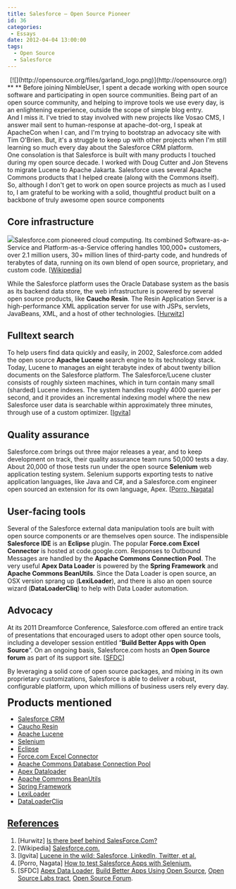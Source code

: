 ```yaml
---
title: Salesforce – Open Source Pioneer
id: 36
categories:
 - Essays
date: 2012-04-04 13:00:00
tags:
  - Open Source
  - Salesforce
---
```


<div class="separator" style="clear:both;text-align:center;">[![](http://opensource.org/files/garland_logo.png)](http://opensource.org/)</div>
**<span class="Apple-style-span" style="font-family:inherit;">
</span>**
<div style="display:inline !important;"><span class="Apple-style-span" style="font-family:inherit;">Before joining NimbleUser, I spent a decade working with open source software and participating in open source communities. Being part of an open source community, and helping to improve tools we use every day, is an enlightening experience, outside the scope of simple blog entry.
</span></div>
<div style="display:inline !important;"></div>
<div><span class="Apple-style-span" style="font-family:inherit;">And I miss it. I've tried to stay involved with new projects like Vosao CMS, I answer mail sent to human-response at apache-dot-org, I speak at ApacheCon when I can, and I'm trying to bootstrap an advocacy site with Tim O'Brien. But, it's a struggle to keep up with other projects when I'm still learning so much every day about the Salesforce CRM platform. </span></div>
<span class="Apple-style-span" style="font-family:inherit;">One consolation is that Salesforce is built with many products I touched during my open source decade. I worked with Doug Cutter and Jon Stevens to migrate Lucene to Apache Jakarta. Salesforce uses several Apache Commons products that I helped create (along with the Commons itself). So, although I don't get to work on open source projects as much as I used to, I am grateful to be working with a solid, thoughtful product built on a backbone of truly awesome open source components</span>

## Core infrastructure

[![](http://www2.sfdcstatic.com/common/assets/img/logo-new.png)](http://www.salesforce.com/customer-resources/learning-center/)Salesforce.com pioneered cloud computing. Its combined Software-as-a-Service and Platform-as-a-Service offering handles 100,000+ customers, over 2.1 million users, 30+ million lines of third-party code, and hundreds of terabytes of data, running on its own blend of open source, proprietary, and custom code. [[Wikipedia](http://www.blogger.com/blogger.g?blogID=5208774#Resources)]

While the Salesforce platform uses the Oracle Database system as the basis as its backend data store, the web infrastructure is powered by several open source products, like **Caucho Resin**. The Resin Application Server is a high-performance XML application server for use with JSPs, servlets, JavaBeans, XML, and a host of other technologies. [[Hurwitz](http://www.blogger.com/blogger.g?blogID=5208774#Resources)]

## Fulltext search

To help users find data quickly and easily, in 2002, Salesforce.com added the open source **Apache Lucene** search engine to its technology stack. Today, Lucene to manages an eight terabyte index of about twenty billion documents on the Salesforce platform. The Salesforce/Lucene cluster consists of roughly sixteen machines, which in turn contain many small (sharded) Lucene indexes. The system handles roughly 4000 queries per second, and it provides an incremental indexing model where the new Salesforce user data is searchable within approximately three minutes, through use of a custom optimizer. [[Igvita](http://www.blogger.com/blogger.g?blogID=5208774#Resources)]

## Quality assurance

Salesforce.com brings out three major releases a year, and to keep development on track, their quality assurance team runs 50,000 tests a day. About 20,000 of those tests run under the open source **Selenium** web application testing system. Selenium supports exporting tests to native application languages, like Java and C#, and a Salesforce.com engineer open sourced an extension for its own language, Apex. [[Porro, Nagata](http://www.blogger.com/blogger.g?blogID=5208774#Resources)]

## User-facing tools

Several of the Salesforce external data manipulation tools are built with open source components or are themselves open source. The indispensible **Salesforce IDE** is an **Eclipse** plugin. The popular **Force.com Excel Connector** is hosted at code.google.com. Responses to Outbound Messages are handled by the **Apache Commons Connection Pool**. The very useful **Apex Data Loader** is powered by the **Spring Framework** and **Apache Commons BeanUtils**. Since the Data Loader is open source, an OSX version sprang up (**LexiLoader**), and there is also an open source wizard (**DataLoaderCliq**) to help with Data Loader automation.

## Advocacy

At its 2011 Dreamforce Conference, Salesforce.com offered an entire track of presentations that encouraged users to adopt other open source tools, including a developer session entitled “**Build Better Apps with Open Source**”. On an ongoing basis, Salesforce.com hosts an **Open Source forum** as part of its support site. [[SFDC](http://www.blogger.com/blogger.g?blogID=5208774#Resources)]

By leveraging a solid core of open source packages, and mixing in its own proprietary customizations, Salesforce is able to deliver a robust, configurable platform, upon which millions of business users rely every day.

<span class="Apple-style-span" style="font-size:24px;font-weight:bold;">Products mentioned</span>

*   [Salesforce CRM](http://www.salesforce.com/)
*   [Caucho Resin](http://www.caucho.com/resin/)
*   [Apache Lucene](http://lucene.apache.org/java/docs/index.html)
*   [Selenium](http://seleniumhq.org/)
*   [Eclipse](http://eclipse.org/)
*   [Force.com Excel Connector](http://wiki.developerforce.com/page/Apex_Data_Loader)
*   [Apache Commons Database Connection Pool](http://commons.apache.org/dbcp/)
*   [Apex Dataloader](http://wiki.developerforce.com/page/Apex_Data_Loader)
*   [Apache Commons BeanUtils](http://commons.apache.org/beanutils/)
*   [Spring Framework](http://www.springsource.org/)
*   [LexiLoader](http://www.pocketsoap.com/osx/lexiloader/)
*   [DataLoaderCliq](http://code.google.com/p/dataloadercliq/)

## [References](http://www.blogger.com/blogger.g?blogID=5208774)

1.  [Hurwitz] [Is there beef behind SalesForce.Com?](http://judithbalancingact.com/2008/05/29/is-there-beef-behind-salesforcecom/)
2.  [Wikipedia] [Salesforce.com.](http://en.wikipedia.org/wiki/Salesforce.com)
3.  [Igvita] [Lucene in the wild: Salesforce, LinkedIn, Twitter, et al.](http://www.igvita.com/2010/10/22/open-source-search-with-lucene-solr/)
4.  [Porro, Nagata] [How to test Salesforce Apps with Selenium.](http://www.youtube.com/watch?v=TXNI9SRW1sY)
5.  [SFDC] [Apex Data Loader](http://wiki.developerforce.com/page/Apex_Data_Loader), [Build Better Apps Using Open Source](http://developer.force.com/dreamforce/11/session/Build-Better-Apps-Using-Open-Source-Code), [Open Source Labs tract](http://blogs.developerforce.com/reid-carlberg/2011/08/dreamforce-open-source-lab-sponsored-by-github-schedule.html), [Open Source Forum](http://boards.developerforce.com/t5/Open-Source/bd-p/sforceExplorer).